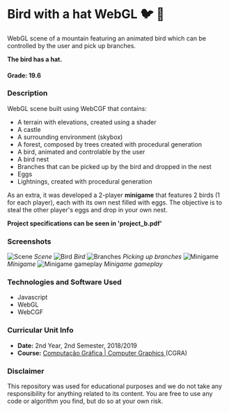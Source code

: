 # Bird with a hat WebGL :bird: :tophat:
WebGL scene of a mountain featuring an animated bird which can be controlled by the user and pick up branches.

**The bird has a hat.**


#### Grade: 19.6


### Description
WebGL scene built using WebCGF that contains:
* A terrain with elevations, created using a shader
* A castle
* A surrounding environment (skybox)
* A forest, composed by trees created with procedural generation
* A bird, animated and controlable by the user
* A bird nest
* Branches that can be picked up by the bird and dropped in the nest
* Eggs
* Lightnings, created with procedural generation

As an extra, it was developed a 2-player **minigame** that features 2 birds (1 for each player), each with its own nest filled with eggs. The objective is to steal the other player's eggs and drop in your own nest.

**Project specifications can be seen in 'project_b.pdf'**

### Screenshots
![Scene](https://github.com/GambuzX/Project_B_CGRA/blob/master/screenshots/scene.PNG) *Scene*
![Bird](https://github.com/GambuzX/Project_B_CGRA/blob/master/screenshots/bird.PNG) *Bird*
![Branches](https://github.com/GambuzX/Project_B_CGRA/blob/master/screenshots/branches.PNG) *Picking up branches*
![Minigame](https://github.com/GambuzX/Project_B_CGRA/blob/master/screenshots/minigame.PNG) *Minigame*
![Minigame gameplay](https://github.com/GambuzX/Project_B_CGRA/blob/master/screenshots/minigame2.PNG) *Minigame gameplay*


### Technologies and Software Used
* Javascript
* WebGL
* WebCGF

### Curricular Unit Info
* **Date:** 2nd Year, 2nd Semester, 2018/2019
* **Course:** [Computação Gráfica | Computer Graphics ](https://sigarra.up.pt/feup/en/UCURR_GERAL.FICHA_UC_VIEW?pv_ocorrencia_id=419996 "CGRA") (CGRA)

### Disclaimer 
This repository was used for educational purposes and we do not take any responsibility for anything related to its content. You are free to use any code or algorithm you find, but do so at your own risk.
